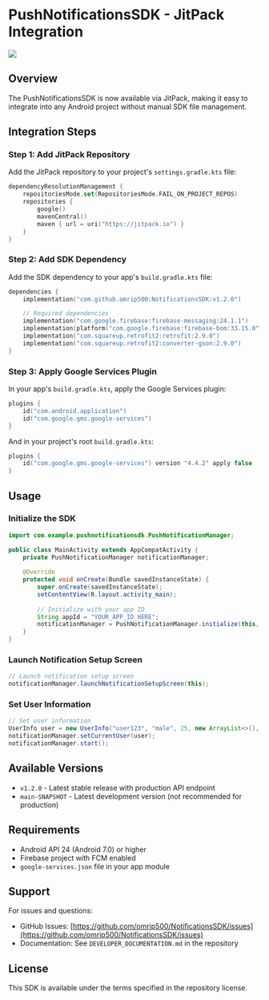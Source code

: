 # PushNotificationsSDK - JitPack Integration

[![](https://jitpack.io/v/omrip500/NotificationsSDK.svg)](https://jitpack.io/#omrip500/NotificationsSDK)

## Overview

The PushNotificationsSDK is now available via JitPack, making it easy to integrate into any Android project without manual SDK file management.

## Integration Steps

### Step 1: Add JitPack Repository

Add the JitPack repository to your project's `settings.gradle.kts` file:

```kotlin
dependencyResolutionManagement {
    repositoriesMode.set(RepositoriesMode.FAIL_ON_PROJECT_REPOS)
    repositories {
        google()
        mavenCentral()
        maven { url = uri("https://jitpack.io") }
    }
}
```

### Step 2: Add SDK Dependency

Add the SDK dependency to your app's `build.gradle.kts` file:

```kotlin
dependencies {
    implementation("com.github.omrip500:NotificationsSDK:v1.2.0")

    // Required dependencies
    implementation("com.google.firebase:firebase-messaging:24.1.1")
    implementation(platform("com.google.firebase:firebase-bom:33.15.0"))
    implementation("com.squareup.retrofit2:retrofit:2.9.0")
    implementation("com.squareup.retrofit2:converter-gson:2.9.0")
}
```

### Step 3: Apply Google Services Plugin

In your app's `build.gradle.kts`, apply the Google Services plugin:

```kotlin
plugins {
    id("com.android.application")
    id("com.google.gms.google-services")
}
```

And in your project's root `build.gradle.kts`:

```kotlin
plugins {
    id("com.google.gms.google-services") version "4.4.2" apply false
}
```

## Usage

### Initialize the SDK

```java
import com.example.pushnotificationsdk.PushNotificationManager;

public class MainActivity extends AppCompatActivity {
    private PushNotificationManager notificationManager;
    
    @Override
    protected void onCreate(Bundle savedInstanceState) {
        super.onCreate(savedInstanceState);
        setContentView(R.layout.activity_main);
        
        // Initialize with your app ID
        String appId = "YOUR_APP_ID_HERE";
        notificationManager = PushNotificationManager.initialize(this, appId);
    }
}
```

### Launch Notification Setup Screen

```java
// Launch notification setup screen
notificationManager.launchNotificationSetupScreen(this);
```

### Set User Information

```java
// Set user information
UserInfo user = new UserInfo("user123", "male", 25, new ArrayList<>(), 0.0, 0.0);
notificationManager.setCurrentUser(user);
notificationManager.start();
```

## Available Versions

- `v1.2.0` - Latest stable release with production API endpoint
- `main-SNAPSHOT` - Latest development version (not recommended for production)

## Requirements

- Android API 24 (Android 7.0) or higher
- Firebase project with FCM enabled
- `google-services.json` file in your app module

## Support

For issues and questions:
- GitHub Issues: [https://github.com/omrip500/NotificationsSDK/issues](https://github.com/omrip500/NotificationsSDK/issues)
- Documentation: See `DEVELOPER_DOCUMENTATION.md` in the repository

## License

This SDK is available under the terms specified in the repository license.
